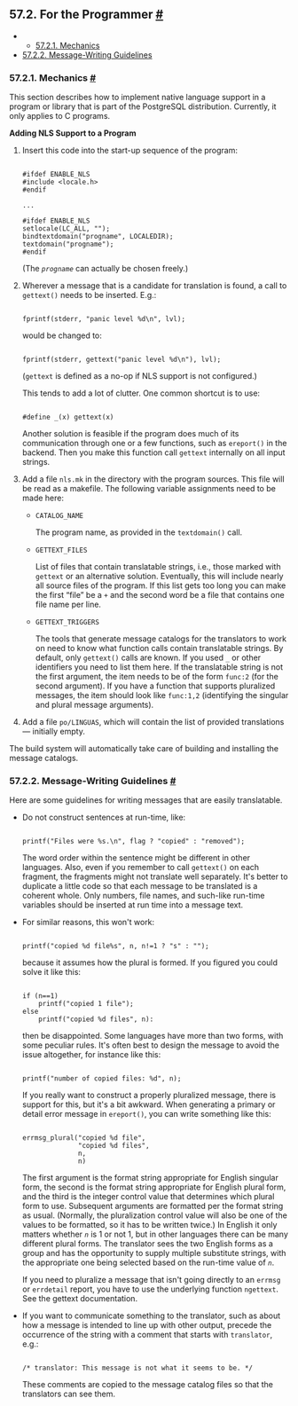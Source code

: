## 57.2. For the Programmer [#](#NLS-PROGRAMMER)

  * *   [57.2.1. Mechanics](nls-programmer.html#NLS-MECHANICS)
  * [57.2.2. Message-Writing Guidelines](nls-programmer.html#NLS-GUIDELINES)

### 57.2.1. Mechanics [#](#NLS-MECHANICS)

This section describes how to implement native language support in a program or library that is part of the PostgreSQL distribution. Currently, it only applies to C programs.

**Adding NLS Support to a Program**

1. Insert this code into the start-up sequence of the program:

    ```

    #ifdef ENABLE_NLS
    #include <locale.h>
    #endif

    ...

    #ifdef ENABLE_NLS
    setlocale(LC_ALL, "");
    bindtextdomain("progname", LOCALEDIR);
    textdomain("progname");
    #endif
    ```

    (The *`progname`* can actually be chosen freely.)

2. Wherever a message that is a candidate for translation is found, a call to `gettext()` needs to be inserted. E.g.:

    ```

    fprintf(stderr, "panic level %d\n", lvl);
    ```

    would be changed to:

    ```

    fprintf(stderr, gettext("panic level %d\n"), lvl);
    ```

    (`gettext` is defined as a no-op if NLS support is not configured.)

    This tends to add a lot of clutter. One common shortcut is to use:

    ```

    #define _(x) gettext(x)
    ```

    Another solution is feasible if the program does much of its communication through one or a few functions, such as `ereport()` in the backend. Then you make this function call `gettext` internally on all input strings.

3. Add a file `nls.mk` in the directory with the program sources. This file will be read as a makefile. The following variable assignments need to be made here:

    * `CATALOG_NAME`

        The program name, as provided in the `textdomain()` call.

    * `GETTEXT_FILES`

        List of files that contain translatable strings, i.e., those marked with `gettext` or an alternative solution. Eventually, this will include nearly all source files of the program. If this list gets too long you can make the first “file” be a `+` and the second word be a file that contains one file name per line.

    * `GETTEXT_TRIGGERS`

        The tools that generate message catalogs for the translators to work on need to know what function calls contain translatable strings. By default, only `gettext()` calls are known. If you used `_` or other identifiers you need to list them here. If the translatable string is not the first argument, the item needs to be of the form `func:2` (for the second argument). If you have a function that supports pluralized messages, the item should look like `func:1,2` (identifying the singular and plural message arguments).

4. Add a file `po/LINGUAS`, which will contain the list of provided translations — initially empty.

The build system will automatically take care of building and installing the message catalogs.

### 57.2.2. Message-Writing Guidelines [#](#NLS-GUIDELINES)

Here are some guidelines for writing messages that are easily translatable.

* Do not construct sentences at run-time, like:

    ```

    printf("Files were %s.\n", flag ? "copied" : "removed");
    ```

    The word order within the sentence might be different in other languages. Also, even if you remember to call `gettext()` on each fragment, the fragments might not translate well separately. It's better to duplicate a little code so that each message to be translated is a coherent whole. Only numbers, file names, and such-like run-time variables should be inserted at run time into a message text.

* For similar reasons, this won't work:

    ```

    printf("copied %d file%s", n, n!=1 ? "s" : "");
    ```

    because it assumes how the plural is formed. If you figured you could solve it like this:

    ```

    if (n==1)
        printf("copied 1 file");
    else
        printf("copied %d files", n):
    ```

    then be disappointed. Some languages have more than two forms, with some peculiar rules. It's often best to design the message to avoid the issue altogether, for instance like this:

    ```

    printf("number of copied files: %d", n);
    ```

    If you really want to construct a properly pluralized message, there is support for this, but it's a bit awkward. When generating a primary or detail error message in `ereport()`, you can write something like this:

    ```

    errmsg_plural("copied %d file",
                  "copied %d files",
                  n,
                  n)
    ```

    The first argument is the format string appropriate for English singular form, the second is the format string appropriate for English plural form, and the third is the integer control value that determines which plural form to use. Subsequent arguments are formatted per the format string as usual. (Normally, the pluralization control value will also be one of the values to be formatted, so it has to be written twice.) In English it only matters whether *`n`* is 1 or not 1, but in other languages there can be many different plural forms. The translator sees the two English forms as a group and has the opportunity to supply multiple substitute strings, with the appropriate one being selected based on the run-time value of *`n`*.

    If you need to pluralize a message that isn't going directly to an `errmsg` or `errdetail` report, you have to use the underlying function `ngettext`. See the gettext documentation.

* If you want to communicate something to the translator, such as about how a message is intended to line up with other output, precede the occurrence of the string with a comment that starts with `translator`, e.g.:

    ```

    /* translator: This message is not what it seems to be. */
    ```

    These comments are copied to the message catalog files so that the translators can see them.